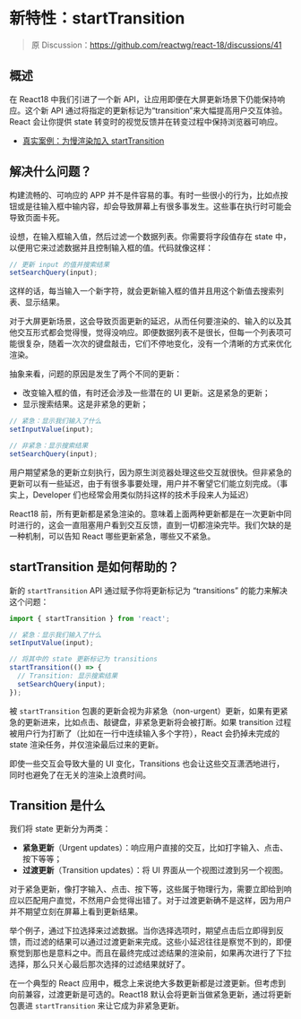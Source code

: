 # 新特性：startTransition

> 原 Discussion：https://github.com/reactwg/react-18/discussions/41

## 概述

在 React18 中我们引进了一个新 API，让应用即便在大屏更新场景下仍能保持响应。这个新 API 通过将指定的更新标记为“transition”来大幅提高用户交互体验。React 会让你提供 state 转变时的视觉反馈并在转变过程中保持浏览器可响应。

* [真实案例：为慢渲染加入 startTransition](https://github.com/reactwg/react-18/discussions/65)

## 解决什么问题？

构建流畅的、可响应的 APP 并不是件容易的事。有时一些很小的行为，比如点按钮或是往输入框中输内容，却会导致屏幕上有很多事发生。这些事在执行时可能会导致页面卡死。

设想，在输入框输入值，然后过滤一个数据列表。你需要将字段值存在 state 中，以便用它来过滤数据并且控制输入框的值。代码就像这样：

```js
// 更新 input 的值并搜索结果
setSearchQuery(input);
```

这样的话，每当输入一个新字符，就会更新输入框的值并且用这个新值去搜索列表、显示结果。

对于大屏更新场景，这会导致页面更新的延迟，从而任何要渲染的、输入的以及其他交互形式都会觉得慢，觉得没响应。即便数据列表不是很长，但每一个列表项可能很复杂，随着一次次的键盘敲击，它们不停地变化，没有一个清晰的方式来优化渲染。

抽象来看，问题的原因是发生了两个不同的更新：

* 改变输入框的值，有时还会涉及一些潜在的 UI 更新。这是紧急的更新；
* 显示搜索结果。这是非紧急的更新；

```js
// 紧急：显示我们输入了什么
setInputValue(input);

// 非紧急：显示搜索结果
setSearchQuery(input);
```

用户期望紧急的更新立刻执行，因为原生浏览器处理这些交互就很快。但非紧急的更新可以有一些延迟，由于有很多事要处理，用户并不奢望它们能立刻完成。（事实上，Developer 们也经常会用类似防抖这样的技术手段来人为延迟）

React18 前，所有更新都是紧急渲染的。意味着上面两种更新都是在一次更新中同时进行的，这会一直阻塞用户看到交互反馈，直到一切都渲染完毕。我们欠缺的是一种机制，可以告知 React 哪些更新紧急，哪些又不紧急。

## startTransition 是如何帮助的？

新的 `startTransition` API 通过赋予你将更新标记为 “transitions” 的能力来解决这个问题：

```js
import { startTransition } from 'react';

// 紧急：显示我们输入了什么
setInputValue(input);

// 将其中的 state 更新标记为 transitions
startTransition(() => {
  // Transition: 显示搜索结果
  setSearchQuery(input);
});
```

被 `startTransition` 包裹的更新会视为非紧急（non-urgent）更新，如果有更紧急的更新进来，比如点击、敲键盘，非紧急更新将会被打断。如果 transition 过程被用户行为打断了（比如在一行中连续输入多个字符），React 会扔掉未完成的 state 渲染任务，并仅渲染最后过来的更新。

即使一些交互会导致大量的 UI 变化，Transitions 也会让这些交互潇洒地进行，同时也避免了在无关的渲染上浪费时间。

## Transition 是什么

我们将 state 更新分为两类：

* **紧急更新**（Urgent updates）：响应用户直接的交互，比如打字输入、点击、按下等等；
* **过渡更新**（Transition updates）：将 UI 界面从一个视图过渡到另一个视图。

对于紧急更新，像打字输入、点击、按下等，这些属于物理行为，需要立即给到响应以匹配用户直觉，不然用户会觉得出错了。对于过渡更新确不是这样，因为用户并不期望立刻在屏幕上看到更新结果。

举个例子，通过下拉选择来过滤数据。当你选择选项时，期望点击后立即得到反馈，而过滤的结果可以通过过渡更新来完成。这些小延迟往往是察觉不到的，即便察觉到那也是意料之中。而且在最终完成过滤结果的渲染前，如果再次进行了下拉选择，那么只关心最后那次选择的过滤结果就好了。

在一个典型的 React 应用中，概念上来说绝大多数更新都是过渡更新。但考虑到向前兼容，过渡更新是可选的。React18 默认会将更新当做紧急更新，通过将更新包裹进 `startTransition` 来让它成为非紧急更新。
